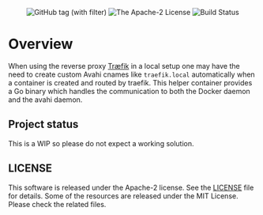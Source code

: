 <p align="center">
  <img src="https://img.shields.io/github/v/tag/graugans/traefik-avahi-helper" alt="GitHub tag (with filter)">
  <img src="https://img.shields.io/badge/License-Apache_2.0-blue.svg    " alt="The Apache-2 License">
  <img src="https://github.com/graugans/traefik-avahi-helper/actions/workflows/commit.yml/badge.svg" alt="Build Status">
</p>

# Overview

When using the reverse proxy [Træfik](https://traefik.io) in a local setup one may have the need to create custom Avahi cnames like `traefik.local` automatically when a container is created and routed by traefik. This helper container provides a Go binary which handles the communication to both the Docker daemon and the avahi daemon. 


## Project status

This is a WIP so please do not expect a working solution.

## LICENSE
This software is released under the Apache-2 license. See the [LICENSE](LICENSE) file for details. Some of the resources are released under the MIT License. Please check the related files.
